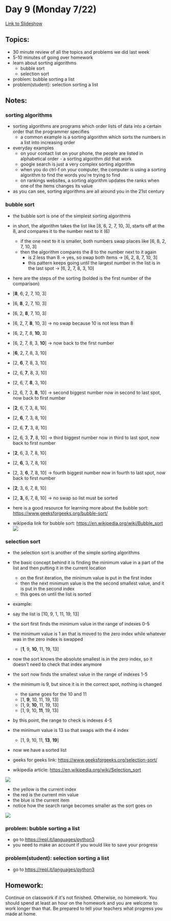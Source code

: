 # Day 9 (Monday 7/22)

[Link to Slideshow](google.com)

## Topics:

- 30 minute review of all the topics and problems we did last week
- 5-10 minutes of going over homework
- learn about sorting algorithms
    - bubble sort
    - selection sort
- problem: bubble sorting a list
- problem(student): selection sorting a list



## Notes:

### sorting algorithms

- sorting algorithms are programs which order lists of data into a certain order that the programmer specifies
    - a common example is a sorting algorithm which sorts the numbers in a list into increasing order
- everyday examples
    - on your contact list on your phone, the people are listed in alphabetical order - a sorting algorithm did that work
    - google search is just a very complex sorting algorithm
    - when you do ctrl-f on your computer, the computer is using a sorting algorithm to find the words you're trying to find
    - on rankings websites, a sorting algorithm updates the ranks when one of the items changes its value
- as you can see, sorting algorithms are all around you in the 21st century

### bubble sort

- the bubble sort is one of the simplest sorting algorithms
- in short, the algorithm takes the list like [8, 6, 2, 7, 10, 3], starts off at the 8, and compares it to the number next to it (6)
    - if the one next to it is smaller, both numbers swap places like [6, 8, 2, 7, 10, 3]
    - then the algorithm compares the 8 to the number next to it again
        - is 2 less than 8 -> yes, so swap both items -> [6, 2, 8, 7, 10, 3]
        - this pattern keeps going until the largest number in the list is in the last spot -> [6, 2, 7, 8, 3, 10]
- here are the steps of the sorting (bolded is the first number of the comparison)
- [__8__, 6, 2, 7, 10, 3]
- [6, __8__, 2, 7, 10, 3]
- [6, 2, __8__, 7, 10, 3]
- [6, 2, 7, __8__, 10, 3] -> no swap because 10 is not less than 8
- [6, 2, 7, 8, __10__, 3]
- [6, 2, 7, 8, 3, __10__] -> now back to the first number
- [__6__, 2, 7, 8, 3, 10]
- [2, __6__, 7, 8, 3, 10]
- [2, 6, __7__, 8, 3, 10]
- [2, 6, 7, __8__, 3, 10]
- [2, 6, 7, 3, __8__, 10] -> second biggest number now in second to last spot, now back to first number
- [__2__, 6, 7, 3, 8, 10]
- [2, __6__, 7, 3, 8, 10]
- [2, 6, __7__, 3, 8, 10]
- [2, 6, 3, __7__, 8, 10] -> third biggest number now in third to last spot, now back to first number
- [__2__, 6, 3, 7, 8, 10]
- [2, __6__, 3, 7, 8, 10]
- [2, 3, __6__, 7, 8, 10] -> fourth biggest number now in fourth to last spot, now back to first number
- [__2__, 3, 6, 7, 8, 10]
- [2, __3__, 6, 7, 8, 10] -> no swap so list must be sorted

- here is a good resource for learning more about the bubble sort: https://www.geeksforgeeks.org/bubble-sort/
- wikipedia link for bubble sort: https://en.wikipedia.org/wiki/Bubble_sort
![](/gifs/day9/bubble-sort.gif)


### selection sort

- the selection sort is another of the simple sorting algorithms
- the basic concept behind it is finding the minimum value in a part of the list and then putting it in the current location
    - on the first iteration, the minimum value is put in the first index
    - then the next minimum value is the the second smallest value, and it is put in the second index
    - this goes on until the list is sorted

- example:
- say the list is [10, 9, 1, 11, 19, 13]
- the sort first finds the minimum value in the range of indexes 0-5
- the minimum value is 1 an that is moved to the zero index while whatever was in the zero index is swapped
    - [__1__, 9, __10__, 11, 19, 13]
- now the sort knows the absolute smallest is in the zero index, so it doesn't need to check that index anymore
- the sort now finds the smallest value in the range of indexes 1-5
- the minimum is 9, but since it is in the correct spot, nothing is changed
    - the same goes for the 10 and 11
    - [1, __9__, 10, 11, 19, 13]
    - [1, 9, __10__, 11, 19, 13]
    - [1, 9, 10, __11__, 19, 13]
- by this point, the range to check is indexes 4-5
- the minimum value is 13 so that swaps with the 4 index
    - [1, 9, 10, 11, __13__, __19__]
- now we have a sorted list

- geeks for geeks link: https://www.geeksforgeeks.org/selection-sort/
- wikipedia article: https://en.wikipedia.org/wiki/Selection_sort

![](/gifs/day9/selection-sort.gif)

- the yellow is the current index
- the red is the current min value
- the blue is the current item
- notice how the search range becomes smaller as the sort goes on

![](/gifs/day9/selection-sort.jpg)


### problem: bubble sorting a list

- go to https://repl.it/languages/python3
- you need to make an account if you would like to save your progress


### problem(student): selection sorting a list

- go to https://repl.it/languages/python3


## Homework:

Continue on classwork if it's not finished. Otherwise, no homework. You should spend at least an hour on the homework and you are welcome to work longer than that. Be prepared to tell your teachers what progress you made at home.